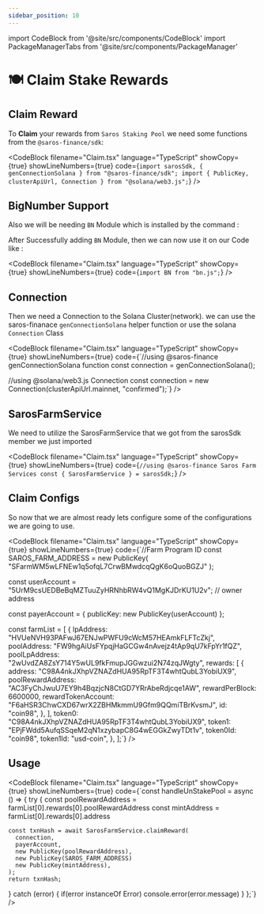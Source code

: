 ```yaml
---
sidebar_position: 10
---
```


import CodeBlock from '@site/src/components/CodeBlock'
import PackageManagerTabs from '@site/src/components/PackageManager'

# 🍽️ Claim Stake Rewards

## Claim Reward

To **Claim** your rewards from `Saros Staking Pool` we need some functions from the `@saros-finance/sdk`:

<CodeBlock
filename="Claim.tsx"
language="TypeScript"
showCopy={true}
showLineNumbers={true} code={`import sarosSdk, { genConnectionSolana } from "@saros-finance/sdk";
import { PublicKey, clusterApiUrl, Connection } from "@solana/web3.js";`} />

## BigNumber Support

Also we will be needing `BN` Module which is installed by the command :

<PackageManagerTabs title="Terminal" packageName='bn.js' />

After Successfully adding `BN` Module, then we can now use it on our Code like :

<CodeBlock
filename="Claim.tsx"
language="TypeScript"
showCopy={true}
showLineNumbers={true} code={`import BN from "bn.js";`} />

## Connection

Then we need a Connection to the Solana Cluster(network). we can use the saros-finanace `genConnectionSolana` helper function or use the solana `Connection` Class

<CodeBlock
filename="Claim.tsx"
language="TypeScript"
showCopy={true}
showLineNumbers={true} code={`//using @saros-finance genConnectionSolana function
const connection = genConnectionSolana();

//using @solana/web3.js Connection
const connection = new Connection(clusterApiUrl.mainnet, "confirmed");`} />

## SarosFarmService

We need to utilize the SarosFarmService that we got from the sarosSdk member we just imported

<CodeBlock
filename="Claim.tsx"
language="TypeScript"
showCopy={true}
showLineNumbers={true} code={`//using @saros-finance Saros Farm Services
const { SarosFarmService } = sarosSdk;`} />

## Claim Configs

So now that we are almost ready lets configure some of the configurations we are going to use.

<CodeBlock
filename="Claim.tsx"
language="TypeScript"
showCopy={true}
showLineNumbers={true} code={`//Farm Program ID
const SAROS_FARM_ADDRESS = new PublicKey(
"SFarmWM5wLFNEw1q5ofqL7CrwBMwdcqQgK6oQuoBGZJ"
);

const userAccount = "5UrM9csUEDBeBqMZTuuZyHRNhbRW4vQ1MgKJDrKU1U2v"; // owner address

const payerAccount = { publicKey: new PublicKey(userAccount) };

const farmList = [
{
lpAddress: "HVUeNVH93PAFwJ67ENJwPWFU9cWcM57HEAmkFLFTcZkj",
poolAddress: "FW9hgAiUsFYpqjHaGCGw4nAvejz4tAp9qU7kFpYr1fQZ",
poolLpAddress: "2wUvdZA8ZsY714Y5wUL9fkFmupJGGwzui2N74zqJWgty",
rewards: [
{
address: "C98A4nkJXhpVZNAZdHUA95RpTF3T4whtQubL3YobiUX9",
poolRewardAddress: "AC3FyChJwuU7EY9h4BqzjcN8CtGD7YRrAbeRdjcqe1AW",
rewardPerBlock: 6600000,
rewardTokenAccount: "F6aHSR3ChwCXD67wrX2ZBHMkmmU9Gfm9QQmiTBrKvsmJ",
id: "coin98",
},
],
token0: "C98A4nkJXhpVZNAZdHUA95RpTF3T4whtQubL3YobiUX9",
token1: "EPjFWdd5AufqSSqeM2qN1xzybapC8G4wEGGkZwyTDt1v",
token0Id: "coin98",
token1Id: "usd-coin",
},
];`} />

## Usage

<CodeBlock
filename="Claim.tsx"
language="TypeScript"
showCopy={true}
showLineNumbers={true} code={`const handleUnStakePool = async () => {
try {
const poolRewardAddress = farmList[0].rewards[0].poolRewardAddress
const mintAddress = farmList[0].rewards[0].address

    const txnHash = await SarosFarmService.claimReward(
      connection,
      payerAccount,
      new PublicKey(poolRewardAddress),
      new PublicKey(SAROS_FARM_ADDRESS)
      new PublicKey(mintAddress),
    );
    return txnHash;

} catch (error) {
if(error instanceOf Error) console.error(error.message)
}
};`} />
